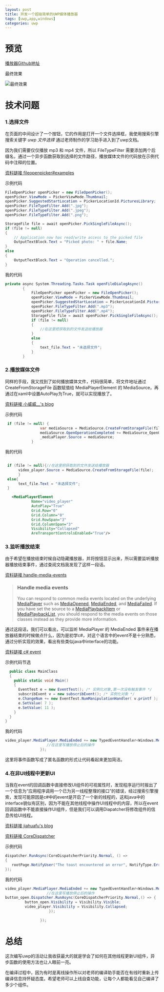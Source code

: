 ```yaml
---
layout: post
title: 开发一个超级简单的UWP媒体播放器
tags: [uwp,app,windows]
categories: uwp
---
```



# 预览

[播放器Github地址](https://github.com/xfangfang/NetEasePlayer_UWP)

最终效果

![最终效果](http://o7sehhiee.bkt.clouddn.com/uvp_homework3_01.gif)

# 技术问题

### 1.选择文件

在页面的中间设计了一个按钮，它的作用是打开一个文件选择框，我使用搜索引擎搜索关键字 _uwp 文件选择_ 通过老师制作的学习助手进入到了uwp文档。

因为我们需要仅仅播放 mp3 和 mp4 文件，所以 FileTypeFilter 需要添加两个后缀名，通过一个异步函数获取到选择的文件路径，播放媒体文件的代码放在示例代码中注释的位置。

[资料链接 fileopenpicker#examples](https://docs.microsoft.com/zh-cn/uwp/api/windows.storage.pickers.fileopenpicker#examples)

示例代码

```c#
FileOpenPicker openPicker = new FileOpenPicker();
openPicker.ViewMode = PickerViewMode.Thumbnail;
openPicker.SuggestedStartLocation = PickerLocationId.PicturesLibrary;
openPicker.FileTypeFilter.Add(".jpg");
openPicker.FileTypeFilter.Add(".jpeg");
openPicker.FileTypeFilter.Add(".png");

StorageFile file = await openPicker.PickSingleFileAsync();
if (file != null)
{
    // Application now has read/write access to the picked file
    OutputTextBlock.Text = "Picked photo: " + file.Name;
}
else
{
    OutputTextBlock.Text = "Operation cancelled.";
}
```

我的代码

```c#
private async System.Threading.Tasks.Task openFileDialogAsync()
        {
            FileOpenPicker openPicker = new FileOpenPicker();
            openPicker.ViewMode = PickerViewMode.Thumbnail;
            openPicker.SuggestedStartLocation = PickerLocationId.PicturesLibrary;
            openPicker.FileTypeFilter.Add(".mp3");
            openPicker.FileTypeFilter.Add(".mp4");
            StorageFile file = await openPicker.PickSingleFileAsync();
            if (file != null)
            {
                //在这里把获取到的文件发送给播放器
            } 
            else
            {
                text_file.Text = "未选择文件";
            }
        }
```



### 2.播放媒体文件

同样的手段，我又找到了如何播放媒体文件，代码很简单，将文件地址通过 CreateFromStorageFile 函数赋值给 MediaPlayerElement 的 MediaSource，再通过在xaml中设置AutoPlay为True，就可以实现播放了。

[资料链接 小威威__'s blog](https://blog.csdn.net/linwh8/article/details/70314698)

示例代码

```c#
 if (file != null) {
                var mediaSource = MediaSource.CreateFromStorageFile(file);
                mediaSource.OpenOperationCompleted += MediaSource_OpenOperationCompleted;  
                _mediaPlayer.Source = mediaSource;
            }
```

我的代码

```c#
 
 if (file != null){//在这里把获取到的文件发送给播放器
      video_player.Source = MediaSource.CreateFromStorageFile(file);
      } 
 else{
      text_file.Text = "未选择文件";
 }

```

```xml
   <MediaPlayerElement 
            Name="video_player"
            AutoPlay="True"
            Grid.Row="0" 
            Grid.Column="0"
            Grid.RowSpan="3"
            Grid.ColumnSpan="3"
            Visibility="Collapsed"
            AreTransportControlsEnabled="True"/>
```



### 3.监听播放结束

由于希望在播放结束时候自动隐藏播放器，并将按钮显示出来，所以需要监听播放器播放结束事件，通过查阅文档我发现了这样一段话。

[资料链接 handle-media-events](https://docs.microsoft.com/zh-cn/uwp/api/windows.ui.xaml.controls.mediaplayerelement#handle-media-events)

> ### Handle media events
> You can respond to common media events located on the underlying [MediaPlayer](https://docs.microsoft.com/zh-cn/uwp/api/windows.media.playback.mediaplayer) such as [MediaOpened](https://docs.microsoft.com/zh-cn/uwp/api/windows.media.playback.mediaplayer.mediaopened), [MediaEnded](https://docs.microsoft.com/zh-cn/uwp/api/windows.media.playback.mediaplayer.mediaended), and [MediaFailed](https://docs.microsoft.com/zh-cn/uwp/api/windows.media.playback.mediaplayer.mediafailed). If you have set the source to a [MediaPlaybackItem](https://docs.microsoft.com/zh-cn/uwp/api/windows.media.playback.mediaplaybackitem) or [MediaPlaybackList](https://docs.microsoft.com/zh-cn/uwp/api/windows.media.playback.mediaplaybacklist), you should respond to the media events on those classes instead as they provide more information.

通过这段话，我们可以看出，可以监听 MediaPlayer 的 MediaEnded 事件来在播放器结束的时候做点什么，因为是初学c#，对这个语言中的event不是十分熟悉，通过分析实现的效果，看出有些类似java中interface的功能。

[资料链接 c# event](http://www.runoob.com/csharp/csharp-event.html )

示例代码节选

```c#
  public class MainClass
  {
    public static void Main()
    {
      EventTest e = new EventTest(); /* 实例化对象,第一次没有触发事件 */
      subscribEvent v = new subscribEvent(); /* 实例化对象 */
      e.ChangeNum += new EventTest.NumManipulationHandler( v.printf ); /* 注册 */
      e.SetValue( 7 );
      e.SetValue( 11 );
    }
  }
}
```



我的代码

```c#
video_player.MediaPlayer.MediaEnded += new TypedEventHandler<Windows.Media.Playback.MediaPlayer, object>((player,obj)=> {
                   //在这里写播放停止后的操作 
                });
```

这里将事件函数写成了匿名函数的形式让代码看起来更加简洁。

### 4.在非UI线程中更新UI

当我在event的回调函数中直接修改UI组件的可视属性时，发现程序运行时报出了一个信息为“应用程序调用一个已为另一线程整理的接口”的错误，经过搜索引擎搜索，发现可能原因是c#中的event是开启了一个新的线程的，这和java中的interface貌似有区别，因为不能在其他线程中操作UI线程中的内容，所以在event回调函数中不能直接操作UI组件，但是我们可以调用Diapatcher将修改组件的信息传给UI线程。

[资料链接 jiahuafu's blog](https://www.cnblogs.com/jiahuafu/p/5478695.html)

[资料链接 CoreDispatcher](https://docs.microsoft.com/en-us/uwp/api/Windows.UI.Core.CoreDispatcher)

示例代码

```c#
dispatcher.RunAsync(CoreDispatcherPriority.Normal, () =>
{
   rootPage.NotifyUser("The toast encountered an error", NotifyType.ErrorMessage);
});
```

我的代码


```c#
video_player.MediaPlayer.MediaEnded += new TypedEventHandler<Windows.Media.Playback.MediaPlayer, object>((player,obj)=> {
                   //在这里写播放停止后的操作 
button_open.Dispatcher.RunAsync(CoreDispatcherPriority.Normal,() => {
         button_open.Visibility = Visibility.Visible;
         video_player.Visibility = Visibility.Collapsed;
                    });
  
                }); 
```


# 总结

这次编写uwp的活动让我收获最大的就是学会了如何在其他线程更新UI组件，异步函数的使用方法也让人眼前一亮。

在编译过程中，因为有时是离线操作所以对老师的编译助手能否在有线时重新上传编译信息持怀疑态度。希望老师可以上线自查功能，让每个人都能看见自己编译了多少个组件。